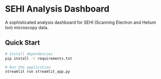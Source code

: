 # SEHI Analysis Dashboard

A sophisticated analysis dashboard for SEHI (Scanning Electron and Helium Ion) microscopy data.

## Quick Start

```bash
# Install dependencies
pip install -r requirements.txt

# Run the application
streamlit run streamlit_app.py
```

